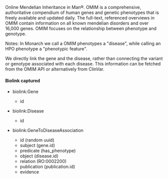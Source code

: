 Online Mendelian Inheritance in Man®. OMIM is a comprehensive, authoritative compendium
of human genes and genetic phenotypes that is freely available and updated daily.
The full-text, referenced overviews in OMIM contain information on all known mendelian
disorders and over 16,000 genes. OMIM focuses on the relationship between phenotype and genotype.

Notes:
In Monarch we call a OMIM phenotypes a "disease", while calling an HPO phenotype a "phenotypic feature".

We directly link the gene and the disease, rather than connecting the variant or genotype 
associated with each disease.  This information can be fetched from the OMIM API or alternatively
from ClinVar.

#### Biolink captured

* biolink:Gene
    * id

* biolink:Disease
    * id

* biolink:GeneToDiseaseAssociation
    * id (random uuid)
    * subject (gene.id)
    * predicate (has_phenotype)
    * object (disease.id)
    * relation (RO:0002200)
    * publication (publication.id)
    * evidence
